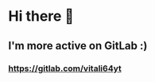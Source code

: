 # Hi there 👋


## I'm more active on GitLab :)

### https://gitlab.com/vitali64yt


<!--
**Vitali64GitHub/Vitali64GitHub** is a ✨ _special_ ✨ repository because its `README.md` (this file) appears on your GitHub profile.


-->
